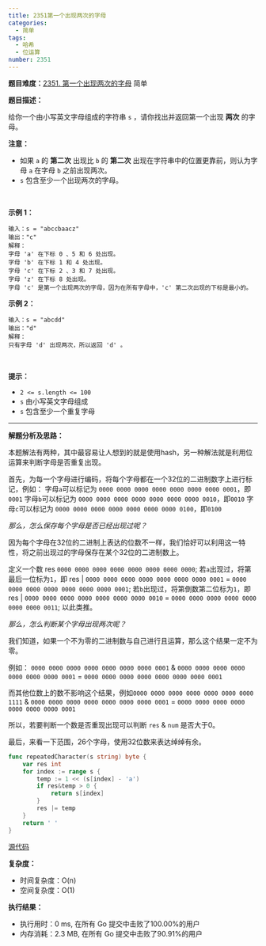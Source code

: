 ```yaml
---
title: 2351第一个出现两次的字母
categories:
  - 简单
tags:
  - 哈希
  - 位运算
number: 2351
---
```


**题目难度：**[2351. 第一个出现两次的字母](https://leetcode.cn/problems/first-letter-to-appear-twice/description/) 简单

**题目描述：**

<p>给你一个由小写英文字母组成的字符串 <code>s</code> ，请你找出并返回第一个出现 <strong>两次</strong> 的字母。</p>

<p><strong>注意：</strong></p>

<ul>
 <li>如果 <code>a</code> 的 <strong>第二次</strong> 出现比 <code>b</code> 的 <strong>第二次</strong> 出现在字符串中的位置更靠前，则认为字母 <code>a</code> 在字母 <code>b</code> 之前出现两次。</li>
 <li><code>s</code> 包含至少一个出现两次的字母。</li>
</ul>

<p>&nbsp;</p>

<p><strong>示例 1：</strong></p>

```
输入：s = "abccbaacz" 
输出："c" 
解释：
字母 'a' 在下标 0 、5 和 6 处出现。 
字母 'b' 在下标 1 和 4 处出现。 
字母 'c' 在下标 2 、3 和 7 处出现。 
字母 'z' 在下标 8 处出现。 
字母 'c' 是第一个出现两次的字母，因为在所有字母中，'c' 第二次出现的下标是最小的。
```

<p><strong>示例 2：</strong></p>

```
输入：s = "abcdd"
输出："d"
解释：
只有字母 'd' 出现两次，所以返回 'd' 。
```

<p>&nbsp;</p>

<p><strong>提示：</strong></p>

<ul>
 <li><code>2 &lt;= s.length &lt;= 100</code></li>
 <li><code>s</code> 由小写英文字母组成</li>
 <li><code>s</code> 包含至少一个重复字母</li>
</ul>

---
**解题分析及思路：**

本题解法有两种，其中最容易让人想到的就是使用hash，另一种解法就是利用位运算来判断字母是否重复出现。

首先，为每一个字母进行编码，将每个字母都在一个32位的二进制数字上进行标记，例如：
字母`a`可以标记为  `0000 0000 0000 0000 0000 0000 0000 0001`，即`0001`
字母`b`可以标记为  `0000 0000 0000 0000 0000 0000 0000 0010`，即`0010`
字母`c`可以标记为  `0000 0000 0000 0000 0000 0000 0000 0100`，即`0100`

*那么，怎么保存每个字母是否已经出现过呢？*

因为每个字母在32位的二进制上表达的位数不一样，我们恰好可以利用这一特性，将之前出现过的字母保存在某个32位的二进制数上。

定义一个数 res `0000 0000 0000 0000 0000 0000 0000 0000`;
若`a`出现过，将第最后一位标为`1`，即 res | `0000 0000 0000 0000 0000 0000 0000 0001` = `0000 0000 0000 0000 0000 0000 0000 0001`;
若`b`出现过，将第倒数第二位标为`1`，即 res | `0000 0000 0000 0000 0000 0000 0000 0010` = `0000 0000 0000 0000 0000 0000 0000 0011`;
以此类推。

*那么，怎么判断某个字母出现两次呢？*

我们知道，如果一个不为零的二进制数与自己进行且运算，那么这个结果一定不为零。

例如： `0000 0000 0000 0000 0000 0000 0000 0001` &  `0000 0000 0000 0000 0000 0000 0000 0001` =  `0000 0000 0000 0000 0000 0000 0000 0001`

而其他位数上的数不影响这个结果，例如`0000 0000 0000 0000 0000 0000 0000 1111` &  `0000 0000 0000 0000 0000 0000 0000 0001` =  `0000 0000 0000 0000 0000 0000 0000 0001`

所以，若要判断一个数是否重现出现可以判断 `res` & `num` 是否大于0。


最后，来看一下范围，26个字母，使用32位数来表达绰绰有余。

```go
func repeatedCharacter(s string) byte {
	var res int
	for index := range s {
		temp := 1 << (s[index] - 'a')
		if res&temp > 0 {
			return s[index]
		}
		res |= temp
	}
	return ' '
}
```



[源代码](https://github.com/lomtom/algorithm-go/blob/main/leetcode/2351第一个出现两次的字母_test.go)

**复杂度：**
- 时间复杂度：O(n)
- 空间复杂度：O(1)

**执行结果：**

- 执行用时：0 ms, 在所有 Go 提交中击败了100.00%的用户
- 内存消耗：2.3 MB, 在所有 Go 提交中击败了90.91%的用户
